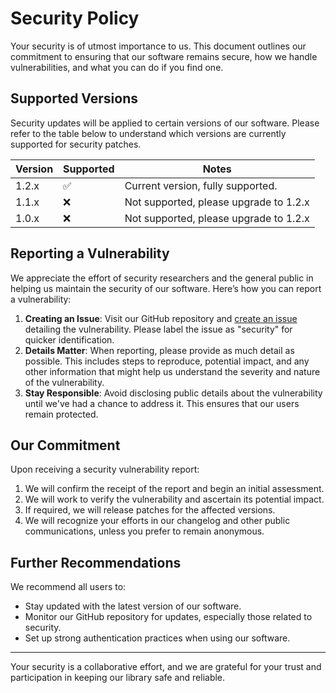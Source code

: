 # Security Policy

Your security is of utmost importance to us. This document outlines our commitment to ensuring that our software remains secure, how we handle vulnerabilities, and what you can do if you find one.

## Supported Versions

Security updates will be applied to certain versions of our software. Please refer to the table below to understand which versions are currently supported for security patches.

| Version | Supported          | Notes                                  |
|---------|--------------------|----------------------------------------|
| 1.2.x   | :white_check_mark: | Current version, fully supported.      |
| 1.1.x   | :x:                | Not supported, please upgrade to 1.2.x |
| 1.0.x   | :x:                | Not supported, please upgrade to 1.2.x |

## Reporting a Vulnerability

We appreciate the effort of security researchers and the general public in helping us maintain the security of our software. Here’s how you can report a vulnerability:

1. **Creating an Issue**: Visit our GitHub repository and [create an issue](https://github.com/bumble-tech/bumble-doc-gen/issues) detailing the vulnerability. Please label the issue as "security" for quicker identification.
2. **Details Matter**: When reporting, please provide as much detail as possible. This includes steps to reproduce, potential impact, and any other information that might help us understand the severity and nature of the vulnerability.
3. **Stay Responsible**: Avoid disclosing public details about the vulnerability until we've had a chance to address it. This ensures that our users remain protected.

## Our Commitment

Upon receiving a security vulnerability report:

1. We will confirm the receipt of the report and begin an initial assessment.
2. We will work to verify the vulnerability and ascertain its potential impact.
3. If required, we will release patches for the affected versions.
4. We will recognize your efforts in our changelog and other public communications, unless you prefer to remain anonymous.

## Further Recommendations

We recommend all users to:

- Stay updated with the latest version of our software.
- Monitor our GitHub repository for updates, especially those related to security.
- Set up strong authentication practices when using our software.

---

Your security is a collaborative effort, and we are grateful for your trust and participation in keeping our library safe and reliable.
